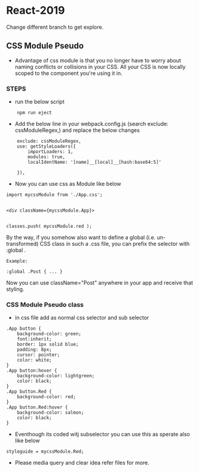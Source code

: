 # React-2019
Change different branch to get explore.
## CSS Module Pseudo
* Advantage of css module is  that you no longer have to worry about naming conflicts or collisions in your CSS. All your CSS is now locally scoped to the component you're using it in.

### STEPS
* run the below script

```
    npm run eject
```
* Add the below line in your webpack.config.js (search exclude: cssModuleRegex,) and replace the below changes

```
    exclude: cssModuleRegex,
    use: getStyleLoaders({
        importLoaders: 1,
        modules: true,
        localIdentName: '[name]__[local]__[hash:base64:5]'
        
    }),
```
* Now you can use css as Module like below

```
import mycssModule from './App.css';


<div className={mycssModule.App}>


classes.push( mycssModule.red );
```

By the way, if you somehow also want to define a global (i.e. un-transformed) CSS class in such a .css  file, you can prefix the selector with :global .

```
Example:

:global .Post { ... } 

```

Now you can use className="Post"  anywhere in your app and receive that styling.

### CSS Module Pseudo class
* in css file add as normal css selector and sub selector
```
.App button {
    background-color: green;
    font:inherit;
    border: 1px solid blue;
    padding: 8px;
    cursor: pointer;
    color: white;
}
.App button:hover {
    background-color: lightgreen;
    color: black;
}
.App button.Red {
    background-color: red;
}
.App button.Red:hover {
    background-color: salmon;
    color: black;
}
```
* Eventhough its coded witj subselector you can use this as sperate also like below

```
styleguide = mycssModule.Red;
```
* Please media query and clear idea refer files for more.
